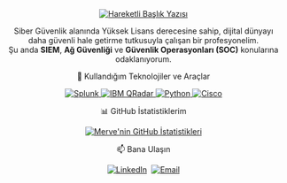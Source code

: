 <div align="center"><a href="https://github.com/merv3guler">
<img src="https://readme-typing-svg.herokuapp.com?font=Montserrat&size=28&pause=1000&color=9455D3&center=true&vCenter=true&width=435&lines=Selam%2C+ben+Merve+Güler+👋" alt="Hareketli Başlık Yazısı">
</a><p align="center">Siber Güvenlik alanında Yüksek Lisans derecesine sahip, dijital dünyayı daha güvenli hale getirme tutkusuyla çalışan bir profesyonelim. <br> Şu anda <b>SIEM</b>, <b>Ağ Güvenliği</b> ve <b>Güvenlik Operasyonları (SOC)</b> konularına odaklanıyorum.</p></div><p align="center">🚀 Kullandığım Teknolojiler ve Araçlar</p><p align="center"><a href="https://www.splunk.com/" target="_blank" rel="noreferrer"> <img src="https://img.shields.io/badge/Splunk-000000?style=for-the-badge&logo=splunk&logoColor=white" alt="Splunk"/> </a><a href="https://www.ibm.com/qradar" target="_blank" rel="noreferrer"> <img src="https://img.shields.io/badge/IBM%20QRadar-000000?style=for-the-badge&logo=ibm&logoColor=blue" alt="IBM QRadar"/> </a><a href="https://www.python.org" target="_blank" rel="noreferrer"> <img src="https://img.shields.io/badge/Python-3776AB?style=for-the-badge&logo=python&logoColor=white" alt="Python"/> </a><a href="https://www.cisco.com/" target="_blank" rel="noreferrer"> <img src="https://img.shields.io/badge/Cisco-1BA0D7?style=for-the-badge&logo=cisco&logoColor=white" alt="Cisco"/> </a></p><p align="center">📊 GitHub İstatistiklerim</p><p align="center"><a href="https://github.com/merv3guler"><img align="center" src="https://github-readme-stats.vercel.app/api?username=merv3guler&show_icons=true&theme=aura&locale=tr&hide_border=true&count_private=true" alt="Merve'nin GitHub İstatistikleri" /></a></p><p align="center">📫 Bana Ulaşın</p><p align="center"><a href="https://linkedin.com/in/merve-guler" target="_blank"><img alt="LinkedIn" src="https://img.shields.io/badge/LinkedIn-0077B5?style=for-the-badge&logo=linkedin&logoColor=white" /></a>&nbsp;&nbsp;<a href="mailto:mervecap@icloud.com"><img alt="Email" src="https://img.shields.io/badge/Email-D14836?style=for-the-badge&logo=gmail&logoColor=white" /></a></p>
